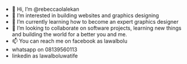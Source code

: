 - 👋 Hi, I’m @rebeccaolalekan
- 👀 I’m interested in building websites and graphics designing
- 🌱 I’m currently learning how to become an expert graphics designer
- 💞️ I’m looking to collaborate on software projects,  learning new things and building the world  for a better you and me.
- 📫 You can reach me  on facebook as lawalbolu
- whatsapp  on 08139560113
- linkedin as lawalboluwatife

<!---
rebeccaolalekan/rebeccaolalekan is a ✨ special ✨ repository because its `README.md` (this file) appears on your GitHub profile.
You can click the Preview link to take a look at your changes.
--->
